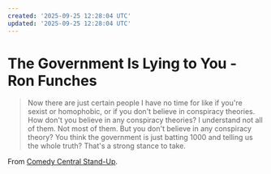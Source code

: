 ```yaml
---
created: '2025-09-25 12:28:04 UTC'
updated: '2025-09-25 12:28:04 UTC'
---
```


# The Government Is Lying to You - Ron Funches

> Now there are just certain people I have no time for like if you're sexist or homophobic, or if you don't believe in conspiracy theories.
> How don't you believe in any conspiracy theories?
> I understand not all of them.
> Not most of them.
> But you don't believe in any conspiracy theory?
> You think the government is just batting 1000 and telling us the whole truth?
> That's a strong stance to take.

From [Comedy Central Stand-Up](https://www.youtube.com/watch?v=b6NmjK2pgiQ).

